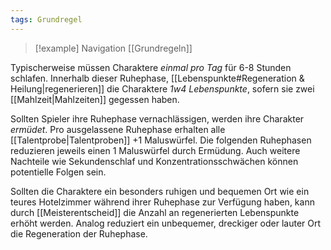 ```yaml
---
tags: Grundregel
---
```

> [!example] Navigation 
>  [[Grundregeln]]

Typischerweise müssen Charaktere *einmal pro Tag* für 6-8 Stunden schlafen. Innerhalb dieser Ruhephase, [[Lebenspunkte#Regeneration & Heilung|regenerieren]] die Charaktere *1w4 Lebenspunkte*, sofern sie zwei [[Mahlzeit|Mahlzeiten]] gegessen haben. 

Sollten Spieler ihre Ruhephase vernachlässigen, werden ihre Charakter *ermüdet*. Pro ausgelassene Ruhephase erhalten alle [[Talentprobe|Talentproben]] +1 Maluswürfel. Die folgenden Ruhephasen reduzieren jeweils einen 1 Maluswürfel durch Ermüdung. Auch weitere Nachteile wie Sekundenschlaf und Konzentrationsschwächen können potentielle Folgen sein.

Sollten die Charaktere ein besonders ruhigen und bequemen Ort wie ein teures Hotelzimmer während ihrer Ruhephase zur Verfügung haben, kann durch [[Meisterentscheid]] die Anzahl an regenerierten Lebenspunkte erhöht werden. Analog reduziert ein unbequemer, dreckiger oder lauter Ort die Regeneration der Ruhephase.